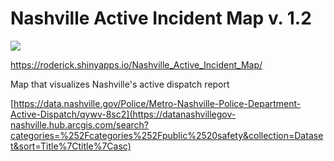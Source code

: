 # Nashville Active Incident Map v. 1.2
![](map.gif)

https://roderick.shinyapps.io/Nashville_Active_Incident_Map/

Map that visualizes Nashville's active dispatch report

[https://data.nashville.gov/Police/Metro-Nashville-Police-Department-Active-Dispatch/qywv-8sc2](https://datanashvillegov-nashville.hub.arcgis.com/search?categories=%252Fcategories%252Fpublic%2520safety&collection=Dataset&sort=Title%7Ctitle%7Casc)

